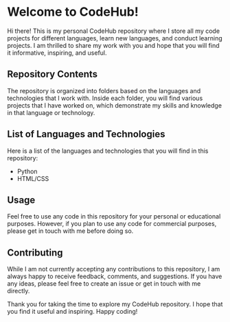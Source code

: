 # Welcome to CodeHub!

Hi there! This is my personal CodeHub repository where I store all my code projects for different languages, learn new languages, and conduct learning projects. I am thrilled to share my work with you and hope that you will find it informative, inspiring, and useful.

## Repository Contents
The repository is organized into folders based on the languages and technologies that I work with. Inside each folder, you will find various projects that I have worked on, which demonstrate my skills and knowledge in that language or technology.

## List of Languages and Technologies
Here is a list of the languages and technologies that you will find in this repository:

- Python
- HTML/CSS

## Usage
Feel free to use any code in this repository for your personal or educational purposes. However, if you plan to use any code for commercial purposes, please get in touch with me before doing so.

## Contributing
While I am not currently accepting any contributions to this repository, I am always happy to receive feedback, comments, and suggestions. If you have any ideas, please feel free to create an issue or get in touch with me directly.

Thank you for taking the time to explore my CodeHub repository. I hope that you find it useful and inspiring. Happy coding!
